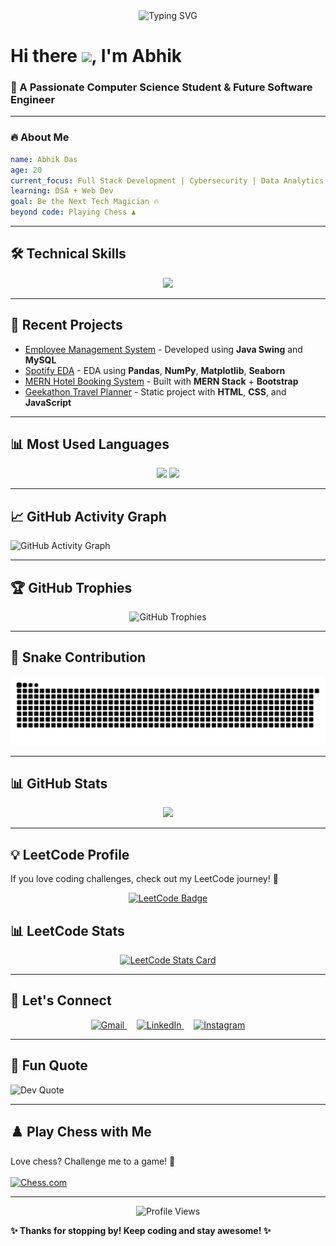 
<!-- Banner Animation -->
<div align="center">
  <img src="https://readme-typing-svg.herokuapp.com?font=Fira+Code&duration=3000&pause=500&color=82aaff&center=true&vCenter=true&width=500&lines=Welcome+to+My+GitHub+Profile!;Passionate+about+Tech+and+Innovation" alt="Typing SVG" />
</div>


# Hi there <img src="https://media.giphy.com/media/hvRJCLFzcasrR4ia7z/giphy.gif" width="30px">, I'm **Abhik**
### 🚀 A Passionate Computer Science Student & Future Software Engineer  

---

### 🔥 About Me
```yaml
name: Abhik Das
age: 20
current_focus: Full Stack Development | Cybersecurity | Data Analytics
learning: DSA + Web Dev
goal: Be the Next Tech Magician 🔥
beyond code: Playing Chess ♟️
```

---

## 🛠️ **Technical Skills**
<div align="center">
  <img src="https://skillicons.dev/icons?i=java,python,javascript,mysql,mongodb,cassandra,react,nodejs,expressjs,html,css,bootstrap,tailwind,vercel,aws,git,github,vscode,eclipse,kali,arduino,raspberrypi" />
</div>

---

## 🚀 **Recent Projects**
- [Employee Management System](https://github.com/AO811/Employee-Management-System) - Developed using **Java Swing** and **MySQL**  
- [Spotify EDA](https://github.com/AO811/SpotifyEDA) - EDA using **Pandas**, **NumPy**, **Matplotlib**, **Seaborn**  
- [MERN Hotel Booking System](https://github.com/AO811/MERN-Hotel-Booking-System) - Built with **MERN Stack** + **Bootstrap**  
- [Geekathon Travel Planner](https://github.com/AO811/Geekathon_TravelPlanner) - Static project with **HTML**, **CSS**, and **JavaScript**  

---

## 📊 Most Used Languages
<p align="center">
  <img src="https://github-profile-summary-cards.vercel.app/api/cards/repos-per-language?username=AO811&theme=tokyonight" height="160px" />
  <img src="https://github-profile-summary-cards.vercel.app/api/cards/most-commit-language?username=AO811&theme=tokyonight" height="160px" />
</p>

---

## 📈 GitHub Activity Graph
![GitHub Activity Graph](https://github-readme-activity-graph.vercel.app/graph?username=AO811&theme=tokyonight&bg_color=0d1117&color=00ffff&line=0088ff&point=00ccff&area=true&hide_border=true)

---

## 🏆 GitHub Trophies
<p align="center">
  <img src="https://github-profile-trophy.vercel.app/?username=AO811&theme=tokyonight&no-frame=true" alt="GitHub Trophies">
</p>

---

## 🐍 Snake Contribution
<p align="center">
  <img src="https://raw.githubusercontent.com/AO811/AO811/main/dist/github-contribution-grid-snake.svg" />
</p>

---

## 📊 GitHub Stats
<p align="center">
  <img src="https://github-readme-stats.vercel.app/api?username=AO811&show_icons=true&theme=tokyonight" height="160px" />
</p>

---

## 💡 LeetCode Profile
If you love coding challenges, check out my LeetCode journey! 🚀  

<p align="center">
  <a href="https://leetcode.com/Aggreoto/">
    <img src="https://img.shields.io/badge/LeetCode-FFA116?style=for-the-badge&logo=leetcode&logoColor=black" alt="LeetCode Badge"/>
  </a>
</p>

## 📊 LeetCode Stats
<p align="center">
  <a href="https://leetcode.com/Aggreoto/">
    <img src="https://leetcard.jacoblin.cool/Aggreoto?font=Fira%20Code&ext=heatmap" alt="LeetCode Stats Card"/>
  </a>
</p>

---

## 💬 Let's Connect

<p align="center">
  <a href="mailto:abhikdas0811@gmail.com">
    <img src="https://skillicons.dev/icons?i=gmail" width="48" height="48" alt="Gmail" />
  </a>
  &nbsp; &nbsp;
  <a href="https://www.linkedin.com/in/abhik-das-284b0a253/">
    <img src="https://skillicons.dev/icons?i=linkedin" width="48" height="48" alt="LinkedIn" />
  </a>
  &nbsp; &nbsp;
  <a href="https://www.instagram.com/__abhik__das__/">
    <img src="https://skillicons.dev/icons?i=instagram" width="48" height="48" alt="Instagram" />
  </a> 
</p>

---
## 📌 Fun Quote
![Dev Quote](https://quotes-github-readme.vercel.app/api?type=horizontal&theme=dark)

---

## ♟️ Play Chess with Me
Love chess? Challenge me to a game! 🎯  
<br>
[![Chess.com](https://img.shields.io/badge/Chess.com-000000?style=for-the-badge&logo=chess.com&logoColor=white)](https://www.chess.com/member/Aggreoto)  

---

<p align="center">
  <img src="https://komarev.com/ghpvc/?username=AO811&color=blue" alt="Profile Views"/>
</p>

**✨ Thanks for stopping by! Keep coding and stay awesome! ✨**
